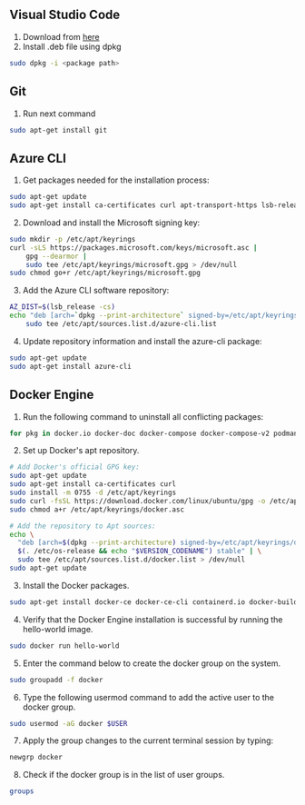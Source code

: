 ## Visual Studio Code

1. Download from [here](https://code.visualstudio.com/)
2. Install .deb file using dpkg

```bash
sudo dpkg -i <package path>
```

## Git

1. Run next command

```bash
sudo apt-get install git
```

## Azure CLI

1. Get packages needed for the installation process:

```bash
sudo apt-get update
sudo apt-get install ca-certificates curl apt-transport-https lsb-release gnupg
```

2. Download and install the Microsoft signing key:

```bash
sudo mkdir -p /etc/apt/keyrings
curl -sLS https://packages.microsoft.com/keys/microsoft.asc |
    gpg --dearmor |
    sudo tee /etc/apt/keyrings/microsoft.gpg > /dev/null
sudo chmod go+r /etc/apt/keyrings/microsoft.gpg
```

3. Add the Azure CLI software repository: 

```bash
AZ_DIST=$(lsb_release -cs)
echo "deb [arch=`dpkg --print-architecture` signed-by=/etc/apt/keyrings/microsoft.gpg] https://packages.microsoft.com/repos/azure-cli/ $AZ_DIST main" |
    sudo tee /etc/apt/sources.list.d/azure-cli.list
```

4. Update repository information and install the azure-cli package:

```bash
sudo apt-get update
sudo apt-get install azure-cli
```

## Docker Engine

1. Run the following command to uninstall all conflicting packages:

```bash
for pkg in docker.io docker-doc docker-compose docker-compose-v2 podman-docker containerd runc; do sudo apt-get remove $pkg; done
```

2. Set up Docker's apt repository.

```bash
# Add Docker's official GPG key:
sudo apt-get update
sudo apt-get install ca-certificates curl
sudo install -m 0755 -d /etc/apt/keyrings
sudo curl -fsSL https://download.docker.com/linux/ubuntu/gpg -o /etc/apt/keyrings/docker.asc
sudo chmod a+r /etc/apt/keyrings/docker.asc

# Add the repository to Apt sources:
echo \
  "deb [arch=$(dpkg --print-architecture) signed-by=/etc/apt/keyrings/docker.asc] https://download.docker.com/linux/ubuntu \
  $(. /etc/os-release && echo "$VERSION_CODENAME") stable" | \
  sudo tee /etc/apt/sources.list.d/docker.list > /dev/null
sudo apt-get update
```

3. Install the Docker packages.

```bash
sudo apt-get install docker-ce docker-ce-cli containerd.io docker-buildx-plugin docker-compose-plugin
```

4. Verify that the Docker Engine installation is successful by running the hello-world image.

```bash
sudo docker run hello-world
```

5. Enter the command below to create the docker group on the system.

```bash
sudo groupadd -f docker
```

6. Type the following usermod command to add the active user to the docker group.

```bash
sudo usermod -aG docker $USER
```

7. Apply the group changes to the current terminal session by typing:

```bash
newgrp docker
```

8. Check if the docker group is in the list of user groups.

```bash
groups
```